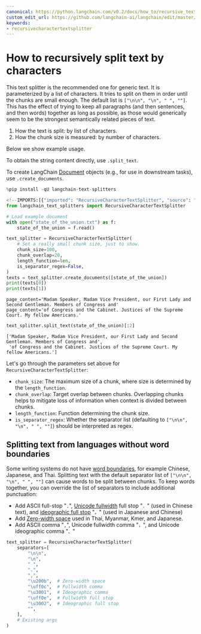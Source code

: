 ```yaml
---
canonical: https://python.langchain.com/v0.2/docs/how_to/recursive_text_splitter/
custom_edit_url: https://github.com/langchain-ai/langchain/edit/master/docs/docs/how_to/recursive_text_splitter.ipynb
keywords:
- recursivecharactertextsplitter
---
```


# How to recursively split text by characters

This text splitter is the recommended one for generic text. It is parameterized by a list of characters. It tries to split on them in order until the chunks are small enough. The default list is `["\n\n", "\n", " ", ""]`. This has the effect of trying to keep all paragraphs (and then sentences, and then words) together as long as possible, as those would generically seem to be the strongest semantically related pieces of text.

1. How the text is split: by list of characters.
2. How the chunk size is measured: by number of characters.

Below we show example usage.

To obtain the string content directly, use `.split_text`.

To create LangChain [Document](https://api.python.langchain.com/en/latest/documents/langchain_core.documents.base.Document.html) objects (e.g., for use in downstream tasks), use `.create_documents`.


```python
%pip install -qU langchain-text-splitters
```


```python
<!--IMPORTS:[{"imported": "RecursiveCharacterTextSplitter", "source": "langchain_text_splitters", "docs": "https://api.python.langchain.com/en/latest/character/langchain_text_splitters.character.RecursiveCharacterTextSplitter.html", "title": "How to recursively split text by characters"}]-->
from langchain_text_splitters import RecursiveCharacterTextSplitter

# Load example document
with open("state_of_the_union.txt") as f:
    state_of_the_union = f.read()

text_splitter = RecursiveCharacterTextSplitter(
    # Set a really small chunk size, just to show.
    chunk_size=100,
    chunk_overlap=20,
    length_function=len,
    is_separator_regex=False,
)
texts = text_splitter.create_documents([state_of_the_union])
print(texts[0])
print(texts[1])
```
```output
page_content='Madam Speaker, Madam Vice President, our First Lady and Second Gentleman. Members of Congress and'
page_content='of Congress and the Cabinet. Justices of the Supreme Court. My fellow Americans.'
```

```python
text_splitter.split_text(state_of_the_union)[:2]
```



```output
['Madam Speaker, Madam Vice President, our First Lady and Second Gentleman. Members of Congress and',
 'of Congress and the Cabinet. Justices of the Supreme Court. My fellow Americans.']
```


Let's go through the parameters set above for `RecursiveCharacterTextSplitter`:
- `chunk_size`: The maximum size of a chunk, where size is determined by the `length_function`.
- `chunk_overlap`: Target overlap between chunks. Overlapping chunks helps to mitigate loss of information when context is divided between chunks.
- `length_function`: Function determining the chunk size.
- `is_separator_regex`: Whether the separator list (defaulting to `["\n\n", "\n", " ", ""]`) should be interpreted as regex.

## Splitting text from languages without word boundaries

Some writing systems do not have [word boundaries](https://en.wikipedia.org/wiki/Category:Writing_systems_without_word_boundaries), for example Chinese, Japanese, and Thai. Splitting text with the default separator list of `["\n\n", "\n", " ", ""]` can cause words to be split between chunks. To keep words together, you can override the list of separators to include additional punctuation:

* Add ASCII full-stop "`.`", [Unicode fullwidth](https://en.wikipedia.org/wiki/Halfwidth_and_Fullwidth_Forms_(Unicode_block)) full stop "`．`" (used in Chinese text), and [ideographic full stop](https://en.wikipedia.org/wiki/CJK_Symbols_and_Punctuation) "`。`" (used in Japanese and Chinese)
* Add [Zero-width space](https://en.wikipedia.org/wiki/Zero-width_space) used in Thai, Myanmar, Kmer, and Japanese.
* Add ASCII comma "`,`", Unicode fullwidth comma "`，`", and Unicode ideographic comma "`、`"


```python
text_splitter = RecursiveCharacterTextSplitter(
    separators=[
        "\n\n",
        "\n",
        " ",
        ".",
        ",",
        "\u200b",  # Zero-width space
        "\uff0c",  # Fullwidth comma
        "\u3001",  # Ideographic comma
        "\uff0e",  # Fullwidth full stop
        "\u3002",  # Ideographic full stop
        "",
    ],
    # Existing args
)
```
